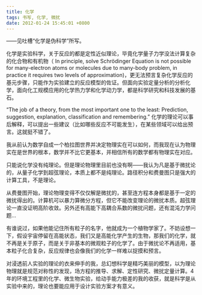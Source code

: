 ```yaml
---
title: 化学
tags: 书写, 化学, 微扰
date: 2012-01-24 15:45:01 +0800
---
```



——见吐槽“化学是伪科学”所写。

化学是实验科学，关于反应的都是定性近似理论，毕竟化学量子力学没法计算复杂的化合物和有机物（ In principle, solve Schrödinger Equation is not possible for many-electron atoms or molecules due to many-body problem, in practice it requires two levels of approximation)，更无法预言复杂化学反应的基元步骤，只能作为实验建立的反应模型的佐证。但面向实验定量分析的分析化学，面向化工规模应用的化学热力学和化学动力学，都是科学研究和科技发展的基石。

“The job of a theory, from the most important one to the least: Prediction, suggestion, explanation, classification and remembering.” 化学的理论可以事后解释，可以提出一些建议（比如哪些反应不可能发生），在某些领域可以给出预言。这就挺不错了。

我从前认为数学自成一个柏拉图世界并决定物理实在可以如何，而我现在认为物理实在是世界的根本，数学并不比它更基本，并相信所有的数学都有物理实在对应。

只能说化学没有纯理论。但是理论物理里目前也没有啊——我认为凡是基于微扰论的，从量子化学到超弦理论，本质上都不是纯理论。路径积分和费曼图只是强大的计算工具，不是理论。

从费曼图开始，理论物理变得不仅仅解是微扰的，甚至连方程本身都是基于一定的微扰得出的。计算机可以暴力算微分方程，但它不能改变理论的微扰本质。超弦理论一直没证明高阶收敛。另外还有高能下高耦合系数的微扰问题，还有混沌力学问题…

有谁说过，如果他能记住所有粒子的名字，他就成为一个植物学家了。不妨设想一下，假设宇宙停留在高能状态，我们又是高能化学产生的生物，那我们的化学，就不再是关于原子，而是关于非基本的微观粒子的化学了。由于微扰论不再适用，基本粒子化合复杂，反应规律也会像我们的化学一样难以捉摸和预言。

对浸透前人实验的理论的衣来伸手的我，总幻想科学是精巧美丽的模型，以为理论物理就是规范对称性的发现，场方程的推导、求解、定性研究、微扰定量计算。4年的环境工程里的化学、微生物实验，给动手能力极差的我的收获，就是科学是从实验中来的，理论也要能应用于设计实验方案才有意义。 

